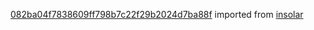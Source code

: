 [082ba04f7838609ff798b7c22f29b2024d7ba88f](https://github.com/insolar/insolar/commit/082ba04f7838609ff798b7c22f29b2024d7ba88f) imported from [insolar](https://github.com/insolar/insolar)
